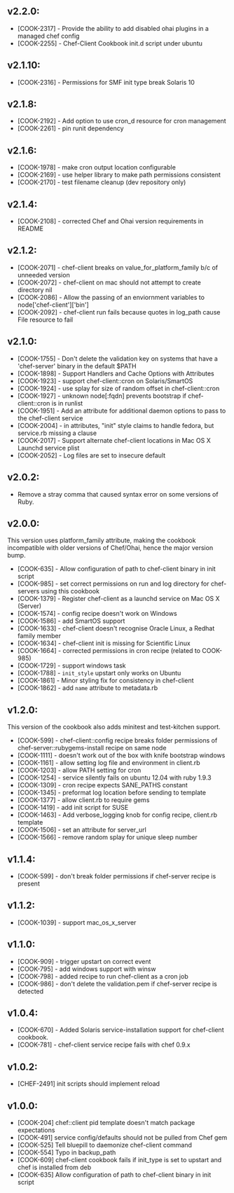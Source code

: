 ## v2.2.0:

* [COOK-2317] - Provide the ability to add disabled ohai plugins in a
  managed chef config
* [COOK-2255] - Chef-Client Cookbook init.d script under ubuntu

## v2.1.10:

* [COOK-2316] - Permissions for SMF init type break Solaris 10

## v2.1.8:

* [COOK-2192] - Add option to use cron_d resource for cron management
* [COOK-2261] - pin runit dependency

## v2.1.6:

* [COOK-1978] - make cron output location configurable
* [COOK-2169] - use helper library to make path permissions consistent
* [COOK-2170] - test filename cleanup (dev repository only)

## v2.1.4:

* [COOK-2108] - corrected Chef and Ohai version requirements in README

## v2.1.2:

* [COOK-2071] - chef-client breaks on value_for_platform_family b/c of
  unneeded version
* [COOK-2072] - chef-client on mac should not attempt to create
  directory nil
* [COOK-2086] - Allow the passing of an enviornment variables to
  node['chef-client']['bin']
* [COOK-2092] - chef-client run fails because quotes in log_path cause
  File resource to fail

## v2.1.0:

* [COOK-1755] - Don't delete the validation key on systems that have a
  'chef-server' binary in the default $PATH
* [COOK-1898] - Support Handlers and Cache Options with Attributes
* [COOK-1923] - support chef-client::cron on Solaris/SmartOS
* [COOK-1924] - use splay for size of random offset in
  chef-client::cron
* [COOK-1927] - unknown node[:fqdn] prevents bootstrap if
  chef-client::cron is in runlist
* [COOK-1951] - Add an attribute for additional daemon options to pass
  to the chef-client service
* [COOK-2004] - in attributes, "init" style claims to handle fedora,
  but service.rb missing a clause
* [COOK-2017] - Support alternate chef-client locations in Mac OS X
  Launchd service plist
* [COOK-2052] - Log files are set to insecure default

## v2.0.2:

* Remove a stray comma that caused syntax error on some versions of Ruby.

## v2.0.0:

This version uses platform_family attribute, making the cookbook incompatible
with older versions of Chef/Ohai, hence the major version bump.

* [COOK-635] - Allow configuration of path to chef-client binary in init script
* [COOK-985] - set correct permissions on run and log directory for chef-servers using this cookbook
* [COOK-1379] - Register chef-client as a launchd service on Mac OS X (Server)
* [COOK-1574] - config recipe doesn't work on Windows
* [COOK-1586] - add SmartOS support
* [COOK-1633] - chef-client doesn't recognise Oracle Linux, a Redhat family member
* [COOK-1634] - chef-client init is missing for Scientific Linux
* [COOK-1664] - corrected permissions in cron recipe (related to COOK-985)
* [COOK-1729] - support windows task
* [COOK-1788] - `init_style` upstart only works on Ubuntu
* [COOK-1861] - Minor styling fix for consistency in chef-client
* [COOK-1862] - add `name` attribute to metadata.rb

## v1.2.0:

This version of the cookbook also adds minitest and test-kitchen
support.

* [COOK-599] - chef-client::config recipe breaks folder permissions of
  chef-server::rubygems-install recipe on same node
* [COOK-1111] - doesn't work out of the box with knife bootstrap
  windows
* [COOK-1161] - allow setting log file and environment in client.rb
* [COOK-1203] - allow PATH setting for cron
* [COOK-1254] - service silently fails on ubuntu 12.04 with ruby 1.9.3
* [COOK-1309] - cron recipe expects SANE_PATHS constant
* [COOK-1345] - preformat log location before sending to template
* [COOK-1377] - allow client.rb to require gems
* [COOK-1419] - add init script for SUSE
* [COOK-1463] - Add verbose_logging knob for config recipe, client.rb
  template
* [COOK-1506] - set an attribute for server_url
* [COOK-1566] - remove random splay for unique sleep number

## v1.1.4:

* [COOK-599] - don't break folder permissions if chef-server recipe is present

## v1.1.2:

* [COOK-1039] - support mac_os_x_server

## v1.1.0:

* [COOK-909] - trigger upstart on correct event
* [COOK-795] - add windows support with winsw
* [COOK-798] - added recipe to run chef-client as a cron job
* [COOK-986] - don't delete the validation.pem if chef-server recipe
  is detected

## v1.0.4:

* [COOK-670] - Added Solaris service-installation support for chef-client cookbook.
* [COOK-781] - chef-client service recipe fails with chef 0.9.x

## v1.0.2:

* [CHEF-2491] init scripts should implement reload

## v1.0.0:

* [COOK-204] chef::client pid template doesn't match package expectations
* [COOK-491] service config/defaults should not be pulled from Chef gem
* [COOK-525] Tell bluepill to daemonize chef-client command
* [COOK-554] Typo in backup_path
* [COOK-609] chef-client cookbook fails if init_type is set to upstart and chef is installed from deb
* [COOK-635] Allow configuration of path to chef-client binary in init script
